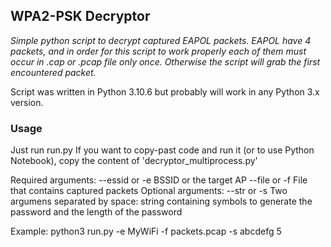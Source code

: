 ## WPA2-PSK Decryptor
*Simple python script to decrypt captured EAPOL packets.
EAPOL have 4 packets, and in order for this script to work properly each of them must occur in .cap or .pcap file only once. Otherwise the script will grab the first encountered packet.*

Script was written in Python 3.10.6 but probably will work in any Python 3.x version.

### Usage
Just run run.py
If you want to copy-past code and run it (or to use Python Notebook), copy the content of 'decryptor_multiprocess.py'

Required arguments:
--essid or -e   BSSID or the target AP
--file or -f    File that contains captured packets
Optional arguments:
--str or -s     Two argumens separated by space: string containing symbols to generate the password and the length of the password

Example: python3 run.py -e MyWiFi -f packets.pcap -s abcdefg 5

